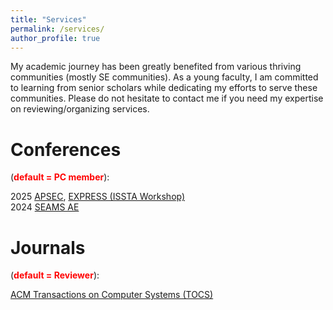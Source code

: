 ```yaml
---
title: "Services"
permalink: /services/
author_profile: true
---
```


My academic journey has been greatly benefited from various thriving communities (mostly SE communities). As a young faculty, I am committed to learning from senior scholars while dedicating my efforts to serve these communities. Please do not hesitate to contact me if you need my expertise on reviewing/organizing services.

Conferences 
======   
(**<font color="red">default = PC member</font>**):   

2025 [APSEC](https://conf.researchr.org/home/apsec-2025), [EXPRESS (ISSTA Workshop)](https://conf.researchr.org/home/issta-2025/express-2025)   
2024 [SEAMS AE](https://conf.researchr.org/home/seams-2024)

Journals   
======
 (**<font color="red">default = Reviewer</font>**): 

[ACM Transactions on Computer Systems (TOCS)](https://dl.acm.org/journal/tocs)